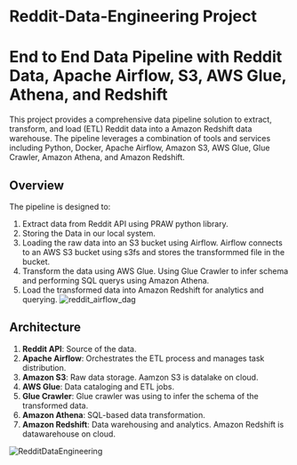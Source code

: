 # Reddit-Data-Engineering Project
# End to End Data Pipeline with Reddit Data, Apache Airflow, S3, AWS Glue, Athena, and Redshift

This project provides a comprehensive data pipeline solution to extract, transform, and load (ETL) Reddit data into a Amazon Redshift data warehouse. The pipeline leverages a combination of tools and services including Python, Docker, Apache Airflow, Amazon S3, AWS Glue, Glue Crawler, Amazon Athena, and Amazon Redshift.

## Overview
The pipeline is designed to:
1. Extract data from Reddit API using PRAW python library.
2. Storing the Data in our local system.
3. Loading the raw data into an S3 bucket using Airflow. Airflow connects to an AWS S3 bucket using s3fs and stores the transformmed file in the bucket.
4. Transform the data using AWS Glue. Using Glue Crawler to infer schema and performing SQL querys using Amazon Athena.
5. Load the transformed data into Amazon Redshift for analytics and querying.
![reddit_airflow_dag](https://github.com/Sidmahindru/Reddit-Data-Engineering/assets/106438066/f258104f-f703-408b-9c43-38196383213e)

## Architecture
1. **Reddit API**: Source of the data.
2. **Apache Airflow**: Orchestrates the ETL process and manages task distribution.
4. **Amazon S3**: Raw data storage. Aamzon S3 is datalake on cloud.
5. **AWS Glue**: Data cataloging and ETL jobs.
6. **Glue Crawler**: Glue crawler was using to infer the schema of the transformed data.
7. **Amazon Athena**: SQL-based data transformation.
8. **Amazon Redshift**: Data warehousing and analytics. Amazon Redshift is datawarehouse on cloud.

   
![RedditDataEngineering](https://github.com/Sidmahindru/Reddit-Data-Engineering/assets/106438066/b31fccb9-dd35-44f1-8387-13926ececfe9)



